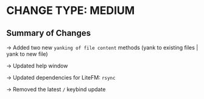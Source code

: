 # CHANGE TYPE: MEDIUM

## Summary of Changes

-> Added two new `yanking of file content` methods (yank to existing files | yank to new file)

-> Updated help window

-> Updated dependencies for LiteFM: `rsync`

-> Removed the latest `/` keybind update
